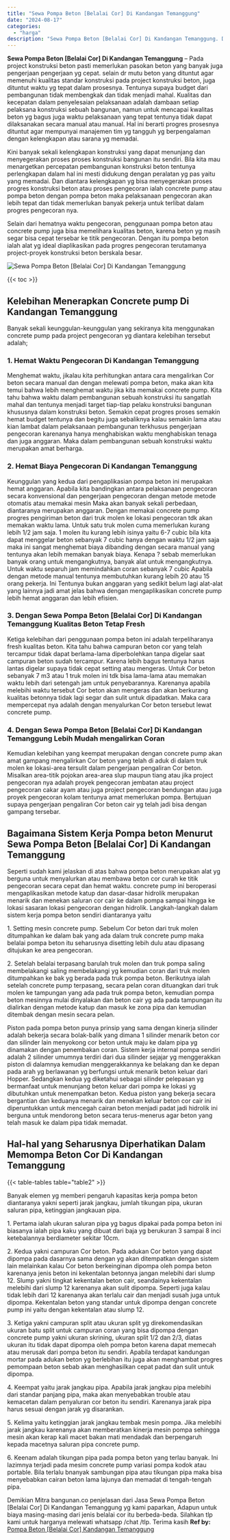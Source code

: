 ```yaml
---
title: "Sewa Pompa Beton [Belalai Cor] Di Kandangan Temanggung"
date: "2024-08-17"
categories: 
  - "harga"
description: "Sewa Pompa Beton [Belalai Cor] Di Kandangan Temanggung. Demikian Mitra bangunan.co penjelasan dari Jasa Sewa Pompa Beton [Belalai Cor] Di Kandangan Temangg..."
---
```


**Sewa Pompa Beton \[Belalai Cor\] Di Kandangan Temanggung** – Pada project konstruksi beton pasti memerlukan pasokan beton yang banyak juga pengerjaan pengerjaan yg cepat. selain dr mutu beton yang dituntut agar memenuhi kualitas standar konstruksi pada project konstruksi beton, juga dituntut waktu yg tepat dalam prosesnya. Tentunya supaya budget dari pembangunan tidak membengkak dan tidak menjadi mahal. Kualitas dan kecepatan dalam penyelesaian pelaksanaan adalah dambaan setiap pelaksana konstruksi sebuah bangunan, namun untuk mencapai kwalitas beton yg bagus juga waktu pelaksanaan yang tepat tentunya tidak dapat dilaksanakan secara manual atau manual. Hal ini berarti progres prosesnya dituntut agar mempunyai manajemen tim yg tangguh yg berpengalaman dengan kelengkapan atau sarana yg memadai.

Kini banyak sekali kelengkapan konstruksi yang dapat menunjang dan menyegerakan proses proses konstruksi bangunan itu sendiri. Bila kita mau menargetkan percepatan pembangunan konstruksi beton tentunya perlengkapan dalam hal ini mesti didukung dengan peralatan yg pas yaitu yang memadai. Dan diantara kelengkapan yg bisa menyegerakan proses progres konstruksi beton atau proses pengecoran ialah concrete pump atau pompa beton dengan pompa beton maka pelaksanaan pengecoran akan lebih tepat dan tidak memerlukan banyak pekerja untuk terlibat dalam progres pengecoran nya.

Selain dari hematnya waktu pengecoran, penggunaan pompa beton atau concrete pump juga bisa memelihara kualitas beton, karena beton yg masih segar bisa cepat tersebar ke titik pengecoran. Dengan itu pompa beton ialah alat yg ideal diaplikasikan pada progres pengecoran terutamanya project-proyek konstruksi beton berskala besar.

![Sewa Pompa Beton [Belalai Cor] Di Kandangan Temanggung](/images/sewa-concrete-pump-32.png)

{{< toc >}}

## Kelebihan Menerapkan Concrete pump Di Kandangan Temanggung

Banyak sekali keunggulan-keunggulan yang sekiranya kita menggunakan concrete pump pada project pengecoran yg diantara kelebihan tersebut adalah;

### 1\. Hemat Waktu Pengecoran Di Kandangan Temanggung

Menghemat waktu, jikalau kita perhitungkan antara cara mengalirkan Cor beton secara manual dan dengan melewati pompa beton, maka akan kita temui bahwa lebih menghemat waktu jika kita memakai concrete pump. Kita tahu bahwa waktu dalam pembangunan sebuah konstruksi itu sangatlah mahal dan tentunya menjadi target tiap-tiap pelaku konstruksi bangunan khususnya dalam konstruksi beton. Semakin cepat progres proses semakin hemat budget tentunya dan begitu juga sebaliknya kalau semakin lama atau kian lambat dalam pelaksanaan pembangunan terkhusus pengerjaan pengecoran karenanya hanya menghabiskan waktu menghabiskan tenaga dan juga anggaran. Maka dalam pembangunan sebuah konstruksi waktu merupakan amat berharga.

### 2\. Hemat Biaya Pengecoran Di Kandangan Temanggung

Keunggulan yang kedua dari pengaplikasian pompa beton ini merupakan hemat anggaran. Apabila kita bandingkan antara pelaksanaan pengecoran secara konvensional dan pengerjaan pengecoran dengan metode metode otomatis atau memakai mesin Maka akan banyak sekali perbedaan, diantaranya merupakan anggaran. Dengan memakai concrete pump progres pengiriman beton dari truk molen ke lokasi pengecoran tdk akan memakan waktu lama. Untuk satu truk molen cuma memerlukan kurang lebih 1/2 jam saja. 1 molen itu kurang lebih isinya yaitu 6-7 cubic bila kita dapat menggelar beton sebanyak 7 cubic hanya dengan waktu 1/2 jam saja maka ini sangat menghemat biaya dibanding dengan secara manual yang tentunya akan lebih memakan banyak biaya. Kenapa ? sebab memerlukan banyak orang untuk mengangkutnya, banyak alat untuk mengangkutnya. Untuk waktu separuh jam memindahkan coran sebanyak 7 cubic Apabila dengan metode manual tentunya membutuhkan kurang lebih 20 atau 15 orang pekerja. Ini Tentunya bukan anggaran yang sedikit belum lagi alat-alat yang lainnya jadi amat jelas bahwa dengan mengaplikasikan concrete pump lebih hemat anggaran dan lebih efisien.

### 3\. Dengan Sewa Pompa Beton \[Belalai Cor\] Di Kandangan Temanggung Kualitas Beton Tetap Fresh

Ketiga kelebihan dari penggunaan pompa beton ini adalah terpeliharanya fresh kualitas beton. Kita tahu bahwa campuran beton cor yang telah tercampur tidak dapat berlama-lama diperbolehkan tanpa digelar saat campuran beton sudah tercampur. Karena lebih bagus tentunya harus lantas digelar supaya tidak cepat setting atau mengeras. Untuk Cor beton sebanyak 7 m3 atau 1 truk molen ini tdk bisa lama-lama atau memakan waktu lebih dari setengah jam untuk penyebarannya. Karenanya apabila melebihi waktu tersebut Cor beton akan mengeras dan akan berkurang kualitas betonnya tidak lagi segar dan sulit untuk dipadatkan. Maka cara mempercepat nya adalah dengan menyalurkan Cor beton tersebut lewat concrete pump.

### 4\. Dengan Sewa Pompa Beton \[Belalai Cor\] Di Kandangan Temanggung Lebih Mudah mengalirkan Coran

Kemudian kelebihan yang keempat merupakan dengan concrete pump akan amat gampang mengalirkan Cor beton yang telah di aduk di dalam truk molen ke lokasi-area tersulit dalam pengerjaan pengaliran Cor beton. Misalkan area-titik pojokan area-area slup maupun tiang atau jika project pengecoran nya adalah proyek pengecoran jembatan atau project pengecoran cakar ayam atau juga project pengecoran bendungan atau juga proyek pengecoran kolam tentunya amat memerlukan pompa. Bertujuan supaya pengerjaan pengaliran Cor beton cair yg telah jadi bisa dengan gampang tersebar.

## Bagaimana Sistem Kerja Pompa beton Menurut Sewa Pompa Beton \[Belalai Cor\] Di Kandangan Temanggung

Seperti sudah kami jelaskan di atas bahwa pompa beton merupakan alat yg berguna untuk menyalurkan atau membawa beton cor curah ke titik pengecoran secara cepat dan hemat waktu. concrete pump ini beroperasi mengaplikasikan metode katup dan dasar-dasar hidrolik merupakan menarik dan menekan saluran cor cair ke dalam pompa sampai hingga ke lokasi sasaran lokasi pengecoran dengan hidrolik. Langkah-langkah dalam sistem kerja pompa beton sendiri diantaranya yaitu

1\. Setting mesin concrete pump. Sebelum Cor beton dari truk molen ditumpahkan ke dalam bak yang ada dalam truk concrete pump maka belalai pompa beton itu seharusnya disetting lebih dulu atau dipasang ditujukan ke area pengecoran.

2\. Setelah belalai terpasang barulah truk molen dan truk pompa saling membelakangi saling membelakangi yg kemudian coran dari truk molen ditumpahkan ke bak yg berada pada truk pompa beton. Berikutnya ialah setelah concrete pump terpasang, secara pelan coran dituangkan dari truk molen ke tampungan yang ada pada truk pompa beton, kemudian pompa beton mesinnya mulai dinyalakan dan beton cair yg ada pada tampungan itu dialirkan dengan metode katup dan masuk ke zona pipa dan kemudian ditembak dengan mesin secara pelan.

Piston pada pompa beton punya prinsip yang sama dengan kinerja silinder adalah bekerja secara bolak-balik yang dimana 1 silinder menarik beton cor dan silinder lain menyokong cor beton untuk maju ke dalam pipa yg dinamakan dengan penembakan coran. Sistem kerja internal pompa sendiri adalah 2 silinder umumnya terdiri dari dua silinder sejajar yg menggerakkan piston di dalamnya kemudian menggerakkannya ke belakang dan ke depan pada arah yg berlawanan yg berfungsi untuk menarik beton keluar dari Hopper. Sedangkan kedua yg diketahui sebagai silinder pelepasan yg bermanfaat untuk menunjang beton keluar dari pompa ke lokasi yg dibutuhkan untuk menempatkan beton. Kedua piston yang bekerja secara bergantian dan keduanya menarik dan menekan keluar beton cor cair ini diperuntukkan untuk mencegah cairan beton menjadi padat jadi hidrolik ini berguna untuk mendorong beton secara terus-menerus agar beton yang telah masuk ke dalam pipa tidak memadat.

## Hal-hal yang Seharusnya Diperhatikan Dalam Memompa Beton Cor Di Kandangan Temanggung

{{< table-tables table="table2" >}}

Banyak elemen yg memberi pengaruh kapasitas kerja pompa beton diantaranya yakni seperti jarak jangkau, jumlah tikungan pipa, ukuran saluran pipa, ketinggian jangkauan pipa.

1\. Pertama ialah ukuran saluran pipa yg bagus dipakai pada pompa beton ini biasanya ialah pipa kaku yang dibuat dari baja yg berukuran 3 sampai 8 inci ketebalannya berdiameter sekitar 10cm.

2\. Kedua yakni campuran Cor beton. Pada adukan Cor beton yang dapat dipompa pada dasarnya sama dengan yg akan ditempatkan dengan sistem lain melainkan kalau Cor beton berkeinginan dipompa oleh pompa beton karenanya jenis beton ini kekentalan betonnya jangan melebihi dari slump 12. Slump yakni tingkat kekentalan beton cair, seandainya kekentalan melebihi dari slump 12 karenanya akan sulit dipompa. Seperti juga kalau tidak lebih dari 12 karenanya akan terlalu cair dan menjadi susah juga untuk dipompa. Kekentalan beton yang standar untuk dipompa dengan concrete pump ini yaitu dengan kekentalan atau slump 12.

3\. Ketiga yakni campuran split atau ukuran split yg direkomendasikan ukuran batu split untuk campuran coran yang bisa dipompa dengan concrete pump yakni ukuran skrining, ukuran split 1/2 dan 2/3, diatas ukuran itu tidak dapat dipompa oleh pompa beton karena dapat memecah atau merusak dari pompa beton itu sendiri. Apabila terdapat kandungan mortar pada adukan beton yg berlebihan itu juga akan menghambat progres pemompaan beton sebab akan menghasilkan cepat padat dan sulit untuk dipompa.

4\. Keempat yaitu jarak jangkau pipa. Apabila jarak jangkau pipa melebihi dari standar panjang pipa, maka akan menyebabkan trouble atau kemacetan dalam penyaluran cor beton itu sendiri. Karenanya jarak pipa harus sesuai dengan jarak yg disarankan.

5\. Kelima yaitu ketinggian jarak jangkau tembak mesin pompa. Jika melebihi jarak jangkau karenanya akan memberatkan kinerja mesin pompa sehingga mesin akan kerap kali macet bakan mati mendadak dan berpengaruh kepada macetnya saluran pipa concrete pump.

6\. Keenam adalah tikungan pipa pada pompa beton yang terlau banyak. Ini lazimnya terjadi pada mesim concrete pump variasi pompa kodok atau portable. Bila terlalu bnanyak sambungan pipa atau tikungan pipa maka bisa menyebabkan cairan beton lama lajunya dan memadat di tengah-tengah pipa.

Demikian Mitra bangunan.co penjelasan dari Jasa Sewa Pompa Beton \[Belalai Cor\] Di Kandangan Temanggung yg kami paparkan, Adapun untuk biaya masing-masing dari jenis belalai cor itu berbeda-beda. Silahkan tlp kami untuk harganya melewati whatsapp /chat /tlp. Terima kasih
**Ref by:** [Pompa Beton [Belalai Cor] Kandangan Temanggung](https://id.wikipedia.org/wiki/Pompa)
